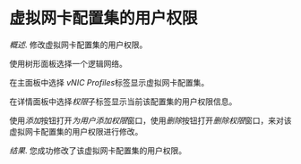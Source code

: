 # 虚拟网卡配置集的用户权限

*概述*.
修改虚拟网卡配置集的用户权限。

使用树形面板选择一个逻辑网络。

在主面板中选择 *vNIC Profiles*标签显示虚拟网卡配置集。

在详情面板中选择*权限*子标签显示当前该配置集的用户权限信息。

使用*添加*按钮打开*为用户添加权限*窗口，使用*删除*按钮打开*删除权限*窗口，来对该虚拟网卡配置集的用户权限进行修改。

*结果*.
您成功修改了该虚拟网卡配置集的用户权限。

